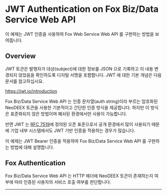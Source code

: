 # JWT Authentication on Fox Biz/Data Service Web API

이 예제는 JWT 인증을 사용하여 Fox Web Service Web API 를 구현하는 방법을 보여줍니다.

## Overview

JWT 토큰은 발행자가 대상(subject)에 대한 정보를 JSON 으로 기록하고 이 내용 변경되지 않았음을 확인하도록 디지털 서명을 포함합니다. JWT 에 대한 기본 개념은 다음 문서를 참고하십시요.

<https://jwt.io/introduction>

Fox Biz/Data Service Web API 는 인증 문자열(auth string)이라 부르는 암호화된 NeoDEEX 토큰을 사용한 기본적이고 간단한 인증 방식을 제공합니다. 하지만 이 방식은 표준화되지 않은 방법이며 폐쇠된 환경에서만 사용이 가능합니다.

반면 JWT 는 [RFC 7519](https://datatracker.ietf.org/doc/html/rfc7519)에 정의된 오픈 표준으로서 공개 환경에서 많이 사용되기 때문에 기업 내부 시스템에서도 JWT 기반 인증을 적용하는 경우가 많습니다.

이 예제는 JWT Bearer 인증을 적용하여 Fox Biz/Data Service Web API 를 구현하는 방법에 대해 설명합니다.

## Fox Authentication

Fox Biz/Data Service Web API 는 HTTP 헤더에 NeoDEEX 토큰이 존재하는지 여부에 따라 인증된 사용자의 서비스 호출 여부를 판단합니다.


---